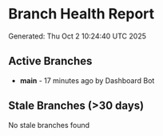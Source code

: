 # Branch Health Report
Generated: Thu Oct  2 10:24:40 UTC 2025

## Active Branches
- **main** - 17 minutes ago by Dashboard Bot

## Stale Branches (>30 days)
No stale branches found
